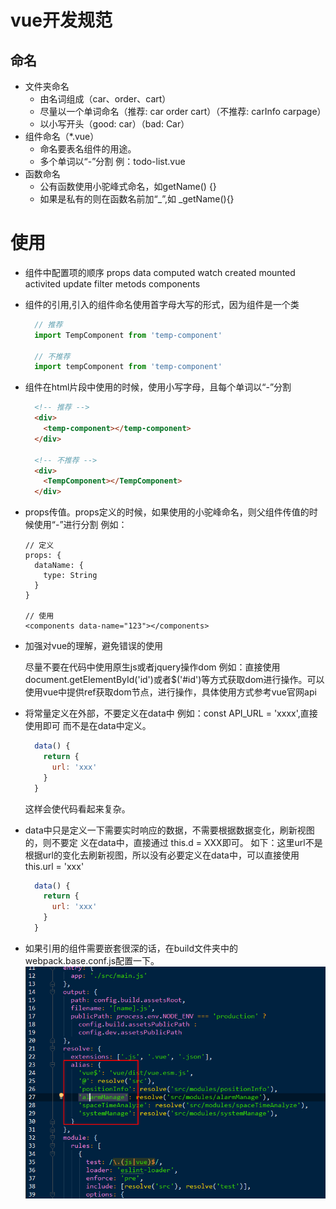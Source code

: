 # vue开发规范
## 命名
  * 文件夹命名
    * 由名词组成（car、order、cart）
    * 尽量以一个单词命名（推荐: car order cart）（不推荐: carInfo carpage）
    * 以小写开头（good: car）（bad: Car）
  * 组件命名（*.vue）
    * 命名要表名组件的用途。
    * 多个单词以“-”分割
    例：todo-list.vue
  * 函数命名
    * 公有函数使用小驼峰式命名，如getName() {}
    * 如果是私有的则在函数名前加“_”,如 _getName(){}
# 使用
  * 组件中配置项的顺序
      props
      data
      computed
      watch
      created
      mounted
      activited
      update
      filter
      metods
      components
  * 组件的引用,引入的组件命名使用首字母大写的形式，因为组件是一个类
    ```javascript
      // 推荐
      import TempComponent from 'temp-component'

      // 不推荐
      import tempComponent from 'temp-component'
    ```
  * 组件在html片段中使用的时候，使用小写字母，且每个单词以“-”分割
    ```html
      <!-- 推荐 -->
      <div>
        <temp-component></temp-component>
      </div>

      <!-- 不推荐 -->
      <div>
        <TempComponent></TempComponent>
      </div>
    ```
  * props传值。props定义的时候，如果使用的小驼峰命名，则父组件传值的时候使用“-”进行分割
    例如：
    ```
    // 定义
    props: {
      dataName: {
        type: String
      }
    }

    // 使用
    <components data-name="123"></components>
    ```
  * 加强对vue的理解，避免错误的使用

      尽量不要在代码中使用原生js或者jquery操作dom
      例如：直接使用document.getElementById('id')或者$('#id')等方式获取dom进行操作。可以使用vue中提供ref获取dom节点，进行操作，具体使用方式参考vue官网api
  * 将常量定义在外部，不要定义在data中
      例如：const API_URL = 'xxxx',直接使用即可
      而不是在data中定义。
      ```javascript
        data() {
          return {
            url: 'xxx'
          }
        }
      ```
      这样会使代码看起来复杂。
  * data中只是定义一下需要实时响应的数据，不需要根据数据变化，刷新视图的，则不要定    义在data中，直接通过 this.d = XXX即可。
    如下：这里url不是根据url的变化去刷新视图，所以没有必要定义在data中，可以直接使用this.url = 'xxx'
    ```javascript
      data() {
        return {
          url: 'xxx'
        }
      }
    ```
  * 如果引用的组件需要嵌套很深的话，在build文件夹中的webpack.base.conf.js配置一下。
  ![image](../image/config.png)